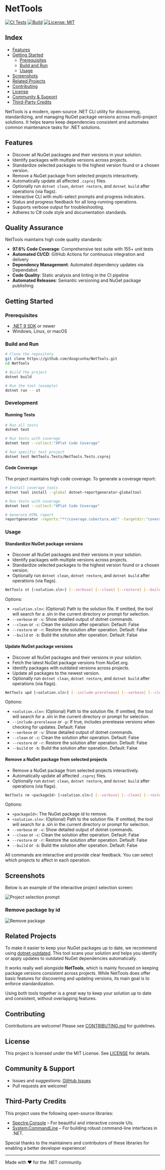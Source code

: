 # NetTools

[![CI Tests](https://github.com/dougcunha/NetTools/actions/workflows/ci.yml/badge.svg)](https://github.com/dougcunha/NetTools/actions/workflows/ci.yml)
[![Build](https://github.com/dougcunha/NetTools/actions/workflows/build.yml/badge.svg)](https://github.com/dougcunha/NetTools/actions/workflows/build.yml)
[![License: MIT](https://img.shields.io/badge/License-MIT-yellow.svg)](LICENSE)

## Index

- [Features](#features)
- [Getting Started](#getting-started)
  - [Prerequisites](#prerequisites)
  - [Build and Run](#build-and-run)
  - [Usage](#usage)
- [Screenshots](#screenshots)
- [Related Projects](#related-projects)
- [Contributing](#contributing)
- [License](#license)
- [Community & Support](#community--support)
- [Third-Party Credits](#third-party-credits)

NetTools is a modern, open-source .NET CLI utility for discovering, standardizing, and managing NuGet package versions across multi-project solutions. It helps teams keep dependencies consistent and automates common maintenance tasks for .NET solutions.

## Features

- Discover all NuGet packages and their versions in your solution.
- Identify packages with multiple versions across projects.
- Standardize selected packages to the highest version found or a chosen version.
- Remove a NuGet package from selected projects interactively.
- Automatically update all affected `.csproj` files.
- Optionally run `dotnet clean`, `dotnet restore`, and `dotnet build` after operations (via flags).
- Interactive CLI with multi-select prompts and progress indicators.
- Status and progress feedback for all long-running operations.
- Supports verbose output for troubleshooting.
- Adheres to C# code style and documentation standards.

## Quality Assurance

NetTools maintains high code quality standards:

- **97.6% Code Coverage**: Comprehensive test suite with 155+ unit tests
- **Automated CI/CD**: GitHub Actions for continuous integration and delivery
- **Dependency Management**: Automated dependency updates via Dependabot
- **Code Quality**: Static analysis and linting in the CI pipeline
- **Automated Releases**: Semantic versioning and NuGet package publishing

## Getting Started

### Prerequisites

- [.NET 9 SDK](https://dotnet.microsoft.com/download/dotnet/9.0) or newer
- Windows, Linux, or macOS

### Build and Run

```sh
# Clone the repository
git clone https://github.com/dougcunha/NetTools.git
cd NetTools

# Build the project
dotnet build

# Run the tool (example)
dotnet run -- st
```

### Development

#### Running Tests

```sh
# Run all tests
dotnet test

# Run tests with coverage
dotnet test --collect:"XPlat Code Coverage"

# Run specific test project
dotnet test NetTools.Tests/NetTools.Tests.csproj
```

#### Code Coverage

The project maintains high code coverage. To generate a coverage report:

```sh
# Install coverage tools
dotnet tool install --global dotnet-reportgenerator-globaltool

# Run tests with coverage
dotnet test --collect:"XPlat Code Coverage"

# Generate HTML report
reportgenerator -reports:"**/coverage.cobertura.xml" -targetdir:"coverage" -reporttypes:Html
```

### Usage

#### Standardize NuGet package versions

- Discover all NuGet packages and their versions in your solution.
- Identify packages with multiple versions across projects.
- Standardize selected packages to the highest version found or a chosen version.
- Optionally run `dotnet clean`, `dotnet restore`, and `dotnet build` after operations (via flags).

```sh
NetTools st [<solution.sln>] [--verbose] [--clean] [--restore] [--build]
```

Options:

- `<solution.sln>`: (Optional) Path to the solution file. If omitted, the tool will search for a .sln in the current directory or prompt for selection.
- `--verbose` or `-v`: Show detailed output of dotnet commands.
- `--clean` or `-c`: Clean the solution after operation. Default: False
- `--restore` or `-r`: Restore the solution after operation. Default: False
- `--build` or `-b`: Build the solution after operation. Default: False

#### Update NuGet package versions

- Discover all NuGet packages and their versions in your solution.
- Fetch the latest NuGet package versions from NuGet.org.
- Identify packages with outdated versions across projects.
- Update all packages to the newest version.
- Optionally run `dotnet clean`, `dotnet restore`, and `dotnet build` after operations (via flags).

```sh
NetTools upd [<solution.sln>] [--include-prerelease] [--verbose] [--clean] [--restore] [--build]
```

Options:

- `<solution.sln>`: (Optional) Path to the solution file. If omitted, the tool will search for a .sln in the current directory or prompt for selection.
- `--include-prerelease` or `-p`: If true, includes prerelease versions when checking for updates. Default: False
- `--verbose` or `-v`: Show detailed output of dotnet commands.
- `--clean` or `-c`: Clean the solution after operation. Default: False
- `--restore` or `-r`: Restore the solution after operation. Default: False
- `--build` or `-b`: Build the solution after operation. Default: False

#### Remove a NuGet package from selected projects

- Remove a NuGet package from selected projects interactively.
- Automatically update all affected `.csproj` files.
- Optionally run `dotnet clean`, `dotnet restore`, and `dotnet build` after operations (via flags).

```sh
NetTools rm <packageId> [<solution.sln>] [--verbose] [--clean] [--restore] [--build]
```

Options:

- `<packageId>`: The NuGet package id to remove.
- `<solution.sln>`: (Optional) Path to the solution file. If omitted, the tool will search for a .sln in the current directory or prompt for selection.
- `--verbose` or `-v`: Show detailed output of dotnet commands.
- `--clean` or `-c`: Clean the solution after operation. Default: False
- `--restore` or `-r`: Restore the solution after operation. Default: False
- `--build` or `-b`: Build the solution after operation. Default: False

All commands are interactive and provide clear feedback. You can select which projects to affect in each operation.

## Screenshots

Below is an example of the interactive project selection screen:

![Project selection prompt](images/screenshot.png)

### Remove package by id

![Remove package](images/RemoveCommand.png)

## Related Projects

To make it easier to keep your NuGet packages up to date, we recommend using [dotnet-outdated](https://github.com/dotnet-outdated/dotnet-outdated). This tool scans your solution and helps you identify or apply updates to outdated NuGet dependencies automatically.

It works really well alongside **NetTools**, which is mainly focused on keeping package versions consistent across projects. While NetTools does offer basic features for discovering and updating versions, its main goal is to enforce standardization.

Using both tools together is a great way to keep your solution up to date and consistent, without overlapping features.

## Contributing

Contributions are welcome! Please see [CONTRIBUTING.md](CONTRIBUTING.md) for guidelines.

## License

This project is licensed under the MIT License. See [LICENSE](LICENSE) for details.

## Community & Support

- Issues and suggestions: [GitHub Issues](https://github.com/dougcunha/NetTools/issues)
- Pull requests are welcome!

## Third-Party Credits

This project uses the following open-source libraries:

- [Spectre.Console](https://github.com/spectreconsole/spectre.console) – For beautiful and interactive console UIs.
- [System.CommandLine](https://github.com/dotnet/command-line-api) – For building robust command-line interfaces in .NET.

Special thanks to the maintainers and contributors of these libraries for enabling a better developer experience!

---

Made with ❤️ for the .NET community.
